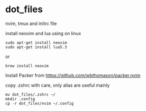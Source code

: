 # dot_files
nvim, tmux and initrc file

install neovim and lua using on linux 
```
sudo apt-get install neovim
sudo apt-get install lua5.3
```
or
```
brew install neovim
```
Install Packer from  https://github.com/wbthomason/packer.nvim

copy .zshrc with care, only alias are useful mainly
```
mv dot_files/.zshrc ~/
mkdir .config
cp -r dot_files/nvim ~/.config
```
